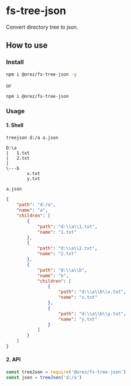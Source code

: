 # fs-tree-json

Convert directory tree to json.

## How to use

### Install

```sh
npm i @orez/fs-tree-json -g
```

or

```sh
npm i @orez/fs-tree-json
```

### Usage

#### 1. Shell

```sh
treejson d:/a a.json
```

```
D:\a
|   1.txt
|   2.txt
|   
\---b
        x.txt
        y.txt
```

`a.json`

```json
{
    "path": "d:/a",
    "name": "a",
    "children": [
        {
            "path": "d:\\a\\1.txt",
            "name": "1.txt"
        },
        {
            "path": "d:\\a\\2.txt",
            "name": "2.txt"
        },
        {
            "path": "d:\\a\\b",
            "name": "b",
            "children": [
                {
                    "path": "d:\\a\\b\\x.txt",
                    "name": "x.txt"
                },
                {
                    "path": "d:\\a\\b\\y.txt",
                    "name": "y.txt"
                }
            ]
        }
    ]
}
```

#### 2. API

```js
const treeJson = require('@orez/fs-tree-json')
const json = treeJson('d:/a')
```

